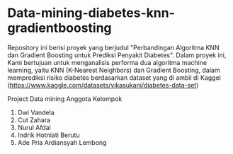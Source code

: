# Data-mining-diabetes-knn-gradientboosting
Repository ini berisi proyek yang berjudul "Perbandingan Algoritma KNN dan Gradient Boosting untuk Prediksi Penyakit Diabetes". Dalam proyek ini, Kami bertujuan untuk menganalisis performa dua algoritma machine learning, yaitu KNN (K-Nearest Neighbors) dan Gradient Boosting, dalam memprediksi risiko diabetes berdasarkan dataset yang di ambil di Kaggel (https://www.kaggle.com/datasets/vikasukani/diabetes-data-set)

Project Data mining Anggota Kelompok

1. Dwi Vandela
2. Cut Zahara
3. Nurul Afdal
4. Indrik Hotniati Berutu
5. Ade Pria Ardiansyah Lembong

